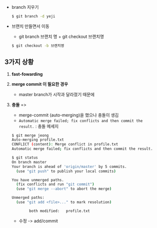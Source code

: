 * branch 지우기

  ```bash
  $ git branch -d yeji
  ```

* 브랜치 만들면서 이동

  * git branch 브랜치 명 + git checkout 브랜치명

  ```bash
  $ git checkout -b 브랜치명
  ```



## 3가지 상황

1. **fast-fowarding**

2. **merge  commit 이 필요한 경우**

   * master branch가 시작과 달라졌기 때문에



3. **충돌** => 

   * merge-commit (auto-merging)을 했으나 충돌이 생김
   * `Automatic merge failed; fix conflicts and then commit the result.` : 충돌 메세지

   ```bash
   $ git merge jeong
   Auto-merging profile.txt
   CONFLICT (content): Merge conflict in profile.txt
   Automatic merge failed; fix conflicts and then commit the result.
   ```

   ```bash
   $ git status
   On branch master
   Your branch is ahead of 'origin/master' by 5 commits.
     (use "git push" to publish your local commits)
   
   You have unmerged paths.
     (fix conflicts and run "git commit")
     (use "git merge --abort" to abort the merge)
   
   Unmerged paths:
     (use "git add <file>..." to mark resolution)
   
           both modified:   profile.txt
   ```

   * 수정 -> add/commit 


